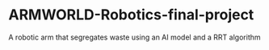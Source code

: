 # ARMWORLD-Robotics-final-project
 A robotic arm that segregates waste using an AI model and a RRT algorithm

